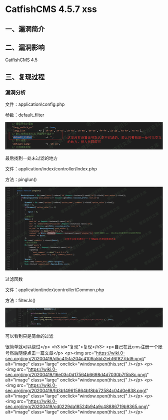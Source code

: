 CatfishCMS 4.5.7 xss
====================

一、漏洞简介
------------

二、漏洞影响
------------

CatfishCMS 4.5

三、复现过程
------------

### 漏洞分析

文件：application\\config.php

参数：default\_filter

![](./.resource/CatfishCMS4.5.7xss/media/rId25.png)

最后找到一处未过滤的地方

文件：application/index/controller/Index.php

方法：pinglun()

![](./.resource/CatfishCMS4.5.7xss/media/rId26.png)

过滤函数

文件：application\\index\\controller\\Common.php

方法：filterJs()

![](./.resource/CatfishCMS4.5.7xss/media/rId27.png)

可以看到只是简单的过滤

很简单就可以绕过\</p\> \<h3 id=\"复现\"\>复现\</h3\>
\<p\>自己在此cms注册一个账号然后随便点击一篇文章\</p\> \<p\>\<img
src=\"https://wiki.0-sec.org/img/20200419/d5c4f5fa204c4109a5bb2ebf6f827dd9.png\"
alt=\"image\" class=\"large\" onclick=\"window.open(this.src)\"
/\>\</p\> \<p\>\<img
src=\"https://wiki.0-sec.org/img/20200419/16e03c0d17564b6698d4d7030b7f5b8c.png\"
alt=\"image\" class=\"large\" onclick=\"window.open(this.src)\"
/\>\</p\> \<p\>\<img
src=\"https://wiki.0-sec.org/img/20200419/fd3b149615864b18bb72584c04d0e838.png\"
alt=\"image\" class=\"large\" onclick=\"window.open(this.src)\"
/\>\</p\> \<p\>\<img
src=\"https://wiki.0-sec.org/img/20200419/cd0229da18524b94a9c48886719b9365.png\"
alt=\"image\" class=\"large\" onclick=\"window.open(this.src)\"
/\>\</p\>
